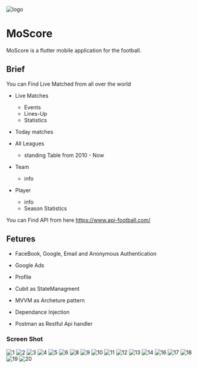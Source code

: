 ![logo](https://user-images.githubusercontent.com/66007646/212796261-00e1791c-b28b-4ef0-95ad-37c390bbc531.png) 
# MoScore


MoScore is a flutter mobile application for the football.

## Brief

You can Find Live Matched from all over the world
- Live Matches
	- Events
	- Lines-Up
	- Statistics

- Today matches
- All Leagues
	- standing Table from 2010 - Now
- Team
	- info
- Player
	- info
	- Season Statistics

You can Find API from here https://www.api-football.com/

## Fetures
- FaceBook, Google, Email and Anonymous Authentication
- Google Ads
- Profile

- Cubit as StateManagment 
- MVVM as Archeture pattern
- Dependance Injection
- Postman as Restful Api handler

### Screen Shot

![1](https://user-images.githubusercontent.com/66007646/212799157-c4fe6614-6045-447d-8345-476c7a299108.jpg)
![2](https://user-images.githubusercontent.com/66007646/212799161-d9f2b7a6-8dae-4f15-81df-fd1ab1cb4d5b.jpg)
![3](https://user-images.githubusercontent.com/66007646/212799165-a1413dee-893d-4369-9f97-bc82cb290fc9.jpg)
![4](https://user-images.githubusercontent.com/66007646/212799167-d6ec93f5-cf7d-4763-8608-795d13a3961a.jpg)
![5](https://user-images.githubusercontent.com/66007646/212799168-7b65fad3-606a-4ced-bd35-0e6dd8b626f7.jpg)
![6](https://user-images.githubusercontent.com/66007646/212799172-f011f81a-e779-434f-966c-765f51da5c3b.jpg)
![8](https://user-images.githubusercontent.com/66007646/212799175-9d9f1644-8a56-464e-8e10-182a4a9d4702.jpg)
![9](https://user-images.githubusercontent.com/66007646/212799183-a2853aa3-bcb0-4bd5-810a-c19576a1b1d7.jpg)
![10](https://user-images.githubusercontent.com/66007646/212799191-29f33bc5-37bc-4ea4-bc8a-a73fb0be6b15.jpg)
![11](https://user-images.githubusercontent.com/66007646/212799198-78f5eab2-6334-4b90-ba9c-51d94da7a4e9.jpg)
![12](https://user-images.githubusercontent.com/66007646/212799203-283f14c9-6990-4d47-9607-8313a9e0411e.jpg)
![13](https://user-images.githubusercontent.com/66007646/212799208-cd4407b0-e612-442e-ac3e-c46807255e20.jpg)
![14](https://user-images.githubusercontent.com/66007646/212799212-605b259b-6cb6-4773-b33c-1cf140d2c48f.jpg)
![16](https://user-images.githubusercontent.com/66007646/212799215-2daeb356-cc7b-4b54-96a9-871df9af7618.jpg)
![17](https://user-images.githubusercontent.com/66007646/212799217-2887a8aa-5c8b-49cd-9661-84f1d00d7b20.jpg)
![18](https://user-images.githubusercontent.com/66007646/212799220-c7bd2870-2cad-44ee-a23d-472b6cad35fa.jpg)
![19](https://user-images.githubusercontent.com/66007646/212799225-e252995b-8b83-4faf-a821-f49d84851414.jpg)
![20](https://user-images.githubusercontent.com/66007646/212799229-c24d4547-d221-449a-a01a-02175331251d.jpg)




